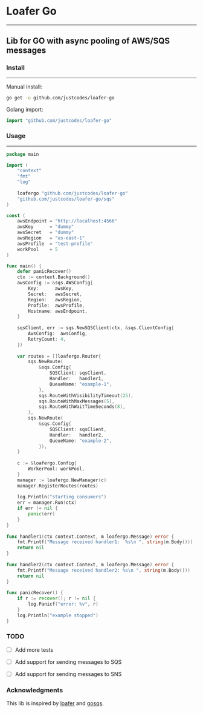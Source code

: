 # Loafer Go

---

## Lib for GO with async pooling of AWS/SQS messages

### Install

---

Manual install:

```bash
go get -u github.com/justcodes/loafer-go
```

Golang import:

```go
import "github.com/justcodes/loafer-go"
```


### Usage

---

```go 
package main

import (
    "context"
    "fmt"
    "log"
    
    loafergo "github.com/justcodes/loafer-go"
    "github.com/justcodes/loafer-go/sqs"
)

const (
    awsEndpoint = "http://localhost:4566"
    awsKey      = "dummy"
    awsSecret   = "dummy"
    awsRegion   = "us-east-1"
    awsProfile  = "test-profile"
    workPool    = 5
)

func main() {
    defer panicRecover()
    ctx := context.Background()
    awsConfig := &sqs.AWSConfig{
        Key:      awsKey,
        Secret:   awsSecret,
        Region:   awsRegion,
        Profile:  awsProfile,
        Hostname: awsEndpoint,
    }
    
    sqsClient, err := sqs.NewSQSClient(ctx, &sqs.ClientConfig{
        AwsConfig:  awsConfig,
        RetryCount: 4,
    })
    
    var routes = []loafergo.Router{
        sqs.NewRoute(
            &sqs.Config{
                SQSClient: sqsClient,
                Handler:   handler1,
                QueueName: "example-1",
            },
            sqs.RouteWithVisibilityTimeout(25),
            sqs.RouteWithMaxMessages(5),
            sqs.RouteWithWaitTimeSeconds(8),
        ),
        sqs.NewRoute(
            &sqs.Config{
                SQSClient: sqsClient,
                Handler:   handler2,
                QueueName: "example-2",
            }),
    }
    
    c := &loafergo.Config{
        WorkerPool: workPool,
    }
    manager := loafergo.NewManager(c)
    manager.RegisterRoutes(routes)
    
    log.Println("starting consumers")
    err = manager.Run(ctx)
    if err != nil {
        panic(err)
    }
}
    
func handler1(ctx context.Context, m loafergo.Message) error {
    fmt.Printf("Message received handler1:  %s\n ", string(m.Body()))
    return nil
}
    
func handler2(ctx context.Context, m loafergo.Message) error {
    fmt.Printf("Message received handler2: %s\n ", string(m.Body()))
    return nil
}
	
func panicRecover() {
    if r := recover(); r != nil {
        log.Panicf("error: %v", r)
    }
    log.Println("example stopped")
}
```

### TODO
- [ ] Add more tests
- [ ] Add support for sending messages to SQS
- [ ] Add support for sending messages to SNS


### Acknowledgments

This lib is inspired by [loafer](https://github.com/georgeyk/loafer/) and [gosqs](https://github.com/qhenkart/gosqs).
